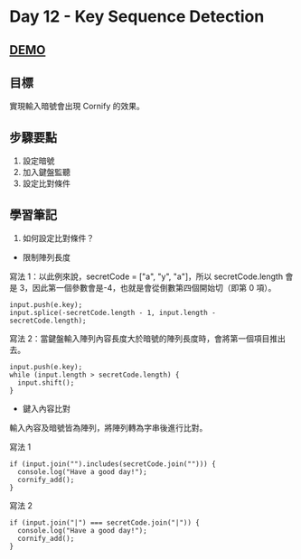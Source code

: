 # Day 12 - Key Sequence Detection

## [DEMO](https://ayating.github.io/JavaScript30/12%20-%20Key%20Sequence%20Detection/index-done.html)

## 目標

實現輸入暗號會出現 Cornify 的效果。

## 步驟要點

1. 設定暗號
2. 加入鍵盤監聽
3. 設定比對條件

## 學習筆記

1. 如何設定比對條件？

- 限制陣列長度

寫法 1：以此例來說，secretCode = ["a", "y", "a"]，所以 secretCode.length 會是 3，因此第一個參數會是-4，也就是會從倒數第四個開始切（即第 0 項）。

```
input.push(e.key);
input.splice(-secretCode.length - 1, input.length - secretCode.length);
```

寫法 2：當鍵盤輸入陣列內容長度大於暗號的陣列長度時，會將第一個項目推出去。

```
input.push(e.key);
while (input.length > secretCode.length) {
  input.shift();
}
```

- 鍵入內容比對

輸入內容及暗號皆為陣列，將陣列轉為字串後進行比對。

寫法 1

```
if (input.join("").includes(secretCode.join(""))) {
  console.log("Have a good day!");
  cornify_add();
}
```

寫法 2

```
if (input.join("|") === secretCode.join("|")) {
  console.log("Have a good day!");
  cornify_add();
}
```
